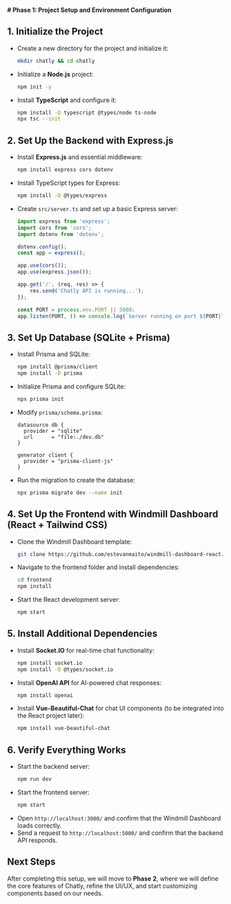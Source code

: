**# Phase 1: Project Setup and Environment Configuration**

## **1. Initialize the Project**
- Create a new directory for the project and initialize it:
  ```sh
  mkdir chatly && cd chatly
  ```
- Initialize a **Node.js** project:
  ```sh
  npm init -y
  ```
- Install **TypeScript** and configure it:
  ```sh
  npm install -D typescript @types/node ts-node
  npx tsc --init
  ```

## **2. Set Up the Backend with Express.js**
- Install **Express.js** and essential middleware:
  ```sh
  npm install express cors dotenv
  ```
- Install TypeScript types for Express:
  ```sh
  npm install -D @types/express
  ```
- Create `src/server.ts` and set up a basic Express server:
  ```ts
  import express from 'express';
  import cors from 'cors';
  import dotenv from 'dotenv';
  
  dotenv.config();
  const app = express();
  
  app.use(cors());
  app.use(express.json());
  
  app.get('/', (req, res) => {
      res.send('Chatly API is running...');
  });
  
  const PORT = process.env.PORT || 5000;
  app.listen(PORT, () => console.log(`Server running on port ${PORT}`));
  ```

## **3. Set Up Database (SQLite + Prisma)**
- Install Prisma and SQLite:
  ```sh
  npm install @prisma/client
  npm install -D prisma
  ```
- Initialize Prisma and configure SQLite:
  ```sh
  npx prisma init
  ```
- Modify `prisma/schema.prisma`:
  ```prisma
  datasource db {
    provider = "sqlite"
    url      = "file:./dev.db"
  }
  
  generator client {
    provider = "prisma-client-js"
  }
  ```
- Run the migration to create the database:
  ```sh
  npx prisma migrate dev --name init
  ```

## **4. Set Up the Frontend with Windmill Dashboard (React + Tailwind CSS)**
- Clone the Windmill Dashboard template:
  ```sh
  git clone https://github.com/estevanmaito/windmill-dashboard-react.git frontend
  ```
- Navigate to the frontend folder and install dependencies:
  ```sh
  cd frontend
  npm install
  ```
- Start the React development server:
  ```sh
  npm start
  ```

## **5. Install Additional Dependencies**
- Install **Socket.IO** for real-time chat functionality:
  ```sh
  npm install socket.io
  npm install -D @types/socket.io
  ```
- Install **OpenAI API** for AI-powered chat responses:
  ```sh
  npm install openai
  ```
- Install **Vue-Beautiful-Chat** for chat UI components (to be integrated into the React project later):
  ```sh
  npm install vue-beautiful-chat
  ```

## **6. Verify Everything Works**
- Start the backend server:
  ```sh
  npm run dev
  ```
- Start the frontend server:
  ```sh
  npm start
  ```
- Open `http://localhost:3000/` and confirm that the Windmill Dashboard loads correctly.
- Send a request to `http://localhost:5000/` and confirm that the backend API responds.

## **Next Steps**
After completing this setup, we will move to **Phase 2**, where we will define the core features of Chatly, refine the UI/UX, and start customizing components based on our needs.

